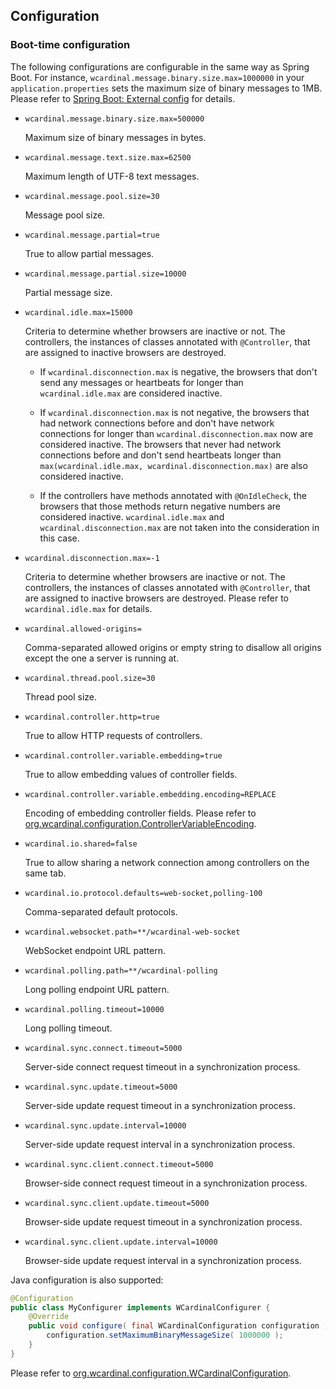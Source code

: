 ## Configuration

### Boot-time configuration

The following configurations are configurable in the same way as Spring Boot.
For instance, `wcardinal.message.binary.size.max=1000000` in your `application.properties` sets the maximum size of binary messages to 1MB.
Please refer to [Spring Boot: External config](http://docs.spring.io/spring-boot/docs/current/reference/htmlsingle/#boot-features-external-config) for details.

* `wcardinal.message.binary.size.max=500000`

  Maximum size of binary messages in bytes.

* `wcardinal.message.text.size.max=62500`

  Maximum length of UTF-8 text messages.

* `wcardinal.message.pool.size=30`

  Message pool size.

* `wcardinal.message.partial=true`

  True to allow partial messages.

* `wcardinal.message.partial.size=10000`

  Partial message size.

* `wcardinal.idle.max=15000`

  Criteria to determine whether browsers are inactive or not.
  The controllers, the instances of classes annotated with `@Controller`, that are assigned to inactive browsers are destroyed.

    * If `wcardinal.disconnection.max` is negative, the browsers that don't send any messages or heartbeats for longer than   `wcardinal.idle.max` are considered inactive.

    * If `wcardinal.disconnection.max` is not negative, the browsers that had network connections before and don't have network connections for longer than `wcardinal.disconnection.max` now are considered inactive.
      The browsers that never had network connections before and don't send heartbeats longer than `max(wcardinal.idle.max, wcardinal.disconnection.max)` are also considered inactive.

    * If the controllers have methods annotated with `@OnIdleCheck`, the browsers that those methods return negative numbers are considered inactive. `wcardinal.idle.max` and `wcardinal.disconnection.max` are not taken into the consideration in this case.

* `wcardinal.disconnection.max=-1`

  Criteria to determine whether browsers are inactive or not.
  The controllers, the instances of classes annotated with `@Controller`, that are assigned to inactive browsers are destroyed.
  Please refer to `wcardinal.idle.max` for details.

* `wcardinal.allowed-origins=`

  Comma-separated allowed origins or empty string to disallow all origins except the one a server is running at.

* `wcardinal.thread.pool.size=30`

  Thread pool size.

* `wcardinal.controller.http=true`

  True to allow HTTP requests of controllers.

* `wcardinal.controller.variable.embedding=true`

  True to allow embedding values of controller fields.

* `wcardinal.controller.variable.embedding.encoding=REPLACE`

  Encoding of embedding controller fields.
  Please refer to [org.wcardinal.configuration.ControllerVariableEncoding](../api/java/org/wcardinal/configuration/ControllerVariableEncoding.html).

* `wcardinal.io.shared=false`

  True to allow sharing a network connection among controllers on the same tab.

* `wcardinal.io.protocol.defaults=web-socket,polling-100`

  Comma-separated default protocols.

* `wcardinal.websocket.path=**/wcardinal-web-socket`

  WebSocket endpoint URL pattern.

* `wcardinal.polling.path=**/wcardinal-polling`

  Long polling endpoint URL pattern.

* `wcardinal.polling.timeout=10000`

  Long polling timeout.

* `wcardinal.sync.connect.timeout=5000`

  Server-side connect request timeout in a synchronization process.

* `wcardinal.sync.update.timeout=5000`

  Server-side update request timeout in a synchronization process.

* `wcardinal.sync.update.interval=10000`

  Server-side update request interval in a synchronization process.

* `wcardinal.sync.client.connect.timeout=5000`

  Browser-side connect request timeout in a synchronization process.

* `wcardinal.sync.client.update.timeout=5000`

  Browser-side update request timeout in a synchronization process.

* `wcardinal.sync.client.update.interval=10000`

  Browser-side update request interval in a synchronization process.

Java configuration is also supported:

```java
@Configuration
public class MyConfigurer implements WCardinalConfigurer {
	@Override
	public void configure( final WCardinalConfiguration configuration ) {
		configuration.setMaximumBinaryMessageSize( 1000000 );
	}
}
```

Please refer to [org.wcardinal.configuration.WCardinalConfiguration](../api/java/org/wcardinal/configuration/WCardinalConfiguration.html).
